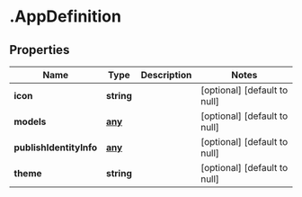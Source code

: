 # .AppDefinition

## Properties
Name | Type | Description | Notes
------------ | ------------- | ------------- | -------------
**icon** | **string** |  | [optional] [default to null]
**models** | [**any**](AppModelDefinition.md) |  | [optional] [default to null]
**publishIdentityInfo** | [**any**](PublishIdentityInfoRepresentation.md) |  | [optional] [default to null]
**theme** | **string** |  | [optional] [default to null]


